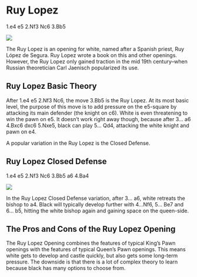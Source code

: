 ---
---

# Ruy Lopez

1.e4 e5 2.Nf3 Nc6 3.Bb5

![](https://chessfox.com/wp-content/uploads/2020/03/Ruy-Lopez.png)

The Ruy Lopez is an opening for white, named after a Spanish priest, Ruy López de Segura. Ruy Lopez wrote a book on this and other openings. However, the Ruy Lopez only gained traction in the mid 19th century–when Russian theoretician Carl Jaenisch popularized its use.

## Ruy Lopez Basic Theory

After 1.e4 e5 2.Nf3 Nc6, the move 3.Bb5 is the Ruy Lopez. At its most basic level, the purpose of this move is to add pressure on the e5-square by attacking its main defender (the knight on c6). White is even threatening to win the pawn on e5. It doesn’t work right away though, because after 3… a6 4.Bxc6 dxc6 5.Nxe5, black can play 5… Qd4, attacking the white knight and pawn on e4.

A popular variation in the Ruy Lopez is the Closed Defense.

## Ruy Lopez Closed Defense

1.e4 e5 2.Nf3 Nc6 3.Bb5 a6 4.Ba4

![](https://chessfox.com/wp-content/uploads/2020/03/Ruy-Lopez-Closed-Defense.png)

In the Ruy Lopez Closed Defense variation, after 3… a6, white retreats the bishop to a4. Black will typically develop further with 4…Nf6,  5… Be7 and 6… b5, hitting the white bishop again and gaining space on the queen-side.

## The Pros and Cons of the Ruy Lopez Opening

The Ruy Lopez Opening combines the features of typical King’s Pawn openings with the features of typical Queen’s Pawn openings. This means white gets to develop and castle quickly, but also gets some long-term pressure. The downside is that there is a lot of complex theory to learn because black has many options to choose from.
